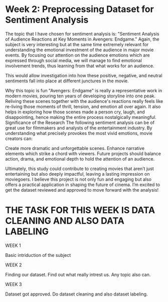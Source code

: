 

# Week 2: Preprocessing Dataset for Sentiment Analysis

The topic that I have chosen for sentiment analysis is: "Sentiment Analysis of Audience Reactions at Key Moments in Avengers: Endgame." Again, the subject is very interesting but at the same time extremely relevant for understanding the emotional investment of the audience in major movie events. By focusing our attention on the audience emotions which are expressed through social media, we will manage to find emotional involvement trends, thus learning from that what works for an audience.

This would allow investigation into how these positive, negative, and neutral sentiments fall into place at different junctures in the movie.

Why this topic is fun
"Avengers: Endgame" is really a representative work in modern movies, pouring ten years of developing storyline into one peak. Reliving these scenes together with the audience's reactions really feels like re-living those moments of thrill, tension, and emotion all over again.
It also helps in exploring how those scenes made a person cry, laugh, and disappointing, hence making the entire process nostalgically meaningful.
Significance of the Research
The following sentiment analysis can be of great use for filmmakers and analysts of the entertainment industry. By understanding what precisely provokes the most vivid emotions, movie creators can:

Create more dramatic and unforgettable scenes.
Enhance narrative elements which strike a chord with viewers. Future projects should balance action, drama, and emotional depth to hold the attention of an audience.

Ultimately, this study could contribute to creating movies that aren’t just entertaining but also deeply impactful, leaving a lasting impression on moviegoers. I believe this project is not only fun and engaging but also offers a practical application in shaping the future of cinema. I’m excited to get the dataset reviewed and approved to move forward with the analysis! 



# THE TASK FOR THIS WEEK IS DATA CLEANING AND ALSO DATA LABELING

WEEK 1

Basic intriduction of the subject

WEEK 2

Finding our dataset. Find out what really intrest us. Any topic also can. 

WEEK 3 

Dataset got approved. Do dataset cleaning and also dataset labeling.
























